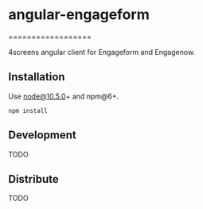 # angular-engageform
==================

4screens angular client for Engageform and Engagenow.

## Installation

Use node@10.5.0+ and npm@6+.

```
npm install
```

## Development

TODO

## Distribute

TODO
